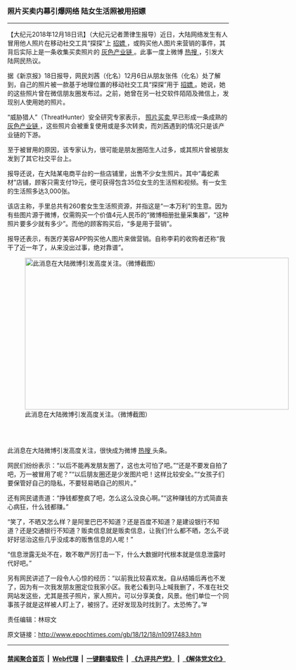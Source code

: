 ### 照片买卖内幕引爆网络 陆女生活照被用招嫖
------------------------

<p>
 【大纪元2018年12月18日讯】（大纪元记者萧律生报导）近日，大陆网络发生有人冒用他人照片在移动社交工具“探探”上
 <a href="http://www.epochtimes.com/gb/tag/%E6%8B%9B%E5%AB%96.html">
  招嫖
 </a>
 ，或购买他人图片来营销的事件，其背后实际上是一条收集买卖照片的
 <a href="http://www.epochtimes.com/gb/tag/%E7%81%B0%E8%89%B2%E4%BA%A7%E4%B8%9A%E9%93%BE.html">
  灰色产业链
 </a>
 。此事一度上微博
 <a href="http://www.epochtimes.com/gb/tag/%E7%83%AD%E6%90%9C.html">
  热搜
 </a>
 ，引发大陆网民热议。
</p>
<p>
 据《新京报》18日报导，网民刘茜（化名）12月6日从朋友张伟（化名）处了解到，自己的照片被一款基于地理位置的移动社交工具“探探”用于
 <a href="http://www.epochtimes.com/gb/tag/%E6%8B%9B%E5%AB%96.html">
  招嫖
 </a>
 。她说，她的这些照片曾在微信朋友圈发布过。之前，她曾在另一社交软件陌陌及微信上，发现别人使用她的照片。
</p>
<p>
 “威胁猎人”（ThreatHunter）安全研究专家表示，
 <a href="http://www.epochtimes.com/gb/tag/%E7%85%A7%E7%89%87%E4%B9%B0%E5%8D%96.html">
  照片买卖
 </a>
 早已形成一条成熟的
 <a href="http://www.epochtimes.com/gb/tag/%E7%81%B0%E8%89%B2%E4%BA%A7%E4%B8%9A%E9%93%BE.html">
  灰色产业链
 </a>
 ，这些照片会被重复使用或是多次转卖，而刘茜遇到的情况只是该产业链的下游。
</p>
<p>
 至于被冒用的原因，该专家认为，很可能是朋友圈陌生人过多，或其照片曾被朋友发到了其它社交平台上。
</p>
<p>
 报导还说，在大陆某电商平台的一些店铺里，出售不少女生照片。其中“毒蛇素材”店铺，顾客只需支付19元，便可获得包含35位女生的生活照和视频。有一女生的生活照多达3,000张。
</p>
<p>
 该店主称，手里总共有260套女生生活照资源，并指这是“一本万利”的生意。因为有些图片源于微博，仅需购买一个价值4元人民币的“微博相册批量采集器”，“这种照片要多少就有多少”。而他的顾客购买后，“多是用于营销”。
</p>
<p>
 报导还表示，有医疗美容APP购买他人图片来做营销。自称李莉的收购者还称“我干了近一年了，从来没出过事，绝对靠谱”。
</p>
<figure class="wp-caption aligncenter" id="attachment_10917910" style="width: 600px">
 <a href="http://i.epochtimes.com/assets/uploads/2018/12/4-13.jpg">
  <img alt="此消息在大陆微博引发高度关注。（微博截图）" class="wp-image-10917910 size-large" height="345" src="http://i.epochtimes.com/assets/uploads/2018/12/4-13-600x345.jpg" width="600"/>
 </a>
 <br/><figcaption class="wp-caption-text">
  此消息在大陆微博引发高度关注。（微博截图）
 </figcaption><br/>
</figure><br/>
<p>
 此消息在大陆微博引发高度关注，很快成为微博
 <a href="http://www.epochtimes.com/gb/tag/%E7%83%AD%E6%90%9C.html">
  热搜
 </a>
 头条。
</p>
<p>
 网民们纷纷表示：“以后不能再发朋友圈了，这也太可怕了吧。”“还是不要发自拍了吧，万一被冒用了呢？”“以后朋友圈还是少发图片吧！这样比较安全。”“女孩子们要保管好自己的隐私，不要轻易晒自己的照片。”
</p>
<p>
 还有网民谴责道：“挣钱都整疯了吧，怎么这么没良心啊。”“这种赚钱的方式简直丧心病狂，什么钱都赚。”
</p>
<p>
 “笑了，不晒又怎么样？是阿里巴巴不知道？还是百度不知道？是建设银行不知道？还是交通银行不知道？贩卖信息就是贩卖信息，让我们什么都不晒，怎么不说好好惩治这些几乎没成本的贩售信息的人呢！”
</p>
<p>
 “信息泄露无处不在，敢不敢严厉打击一下，什么大数据时代根本就是信息泄露时代好吧。”
</p>
<p>
 另有网民讲述了一段令人心惊的经历：“以前我比较喜欢发。自从结婚后再也不发了，因为有一次我发朋友圈定位我家小区。我老公看到马上喊我删了，不准在社交网站发这些，尤其是孩子照片，家人照片。可以分享美食，风景。他们单位一个同事孩子就是这样被人盯上了，被拐了。还好发现及时找到了。太恐怖了。”#
</p>
<p>
 责任编辑：林琮文
</p>

原文链接：http://www.epochtimes.com/gb/18/12/18/n10917483.htm


------------------------
#### [禁闻聚合首页](https://github.com/gfw-breaker/banned-news/blob/master/README.md) &nbsp;|&nbsp; [Web代理](https://github.com/gfw-breaker/open-proxy/blob/master/README.md) &nbsp;|&nbsp; [一键翻墙软件](https://github.com/gfw-breaker/nogfw/blob/master/README.md) &nbsp;|&nbsp; [《九评共产党》](https://github.com/gfw-breaker/9ping.md/blob/master/README.md#九评之一评共产党是什么) &nbsp;|&nbsp; [《解体党文化》](https://github.com/gfw-breaker/jtdwh.md/blob/master/README.md#绪论)